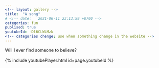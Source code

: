 ```yaml
---
<!-- layout: gallery -->
title:  "A song"
# <!-- date:   2021-06-11 23:13:59 +0700 -->
categories: fun
publised: true
youtubeId: -Dl6CLWLMzk
<!-- categories chenge: use when something change in the website -->
---
```


Will I ever find someone to believe?
<br></br>
{% include youtubePlayer.html id=page.youtubeId %}

